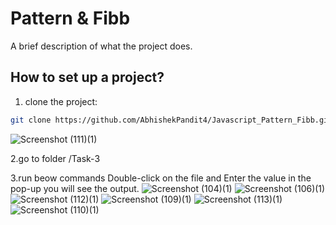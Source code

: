 # Pattern & Fibb
A brief description of what the project does.
## How to set up a project?
1. clone the project:

```bash
git clone https://github.com/AbhishekPandit4/Javascript_Pattern_Fibb.git
```
![Screenshot (111)(1)](https://github.com/AbhishekPandit4/Javascript_Pattern_Fibb/assets/171127612/45e8965b-f828-4e1b-ae69-c639c1d64030)


2.go to folder /Task-3

3.run beow commands
Double-click on the file and Enter the value in the pop-up you will see the output.
![Screenshot (104)(1)](https://github.com/AbhishekPandit4/Javascript_Pattern_Fibb/assets/171127612/5f85fa27-eba4-4b73-81b6-d65050519267)
![Screenshot (106)(1)](https://github.com/AbhishekPandit4/Javascript_Pattern_Fibb/assets/171127612/020ef8f4-367c-46e1-ad57-6fe063121fc4)
![Screenshot (112)(1)](https://github.com/AbhishekPandit4/Javascript_Pattern_Fibb/assets/171127612/251c5fcb-c03a-4fa7-bce6-33fbb8a17a20)
![Screenshot (109)(1)](https://github.com/AbhishekPandit4/Javascript_Pattern_Fibb/assets/171127612/8dd8bba7-9401-4c6d-9529-a1b8a6be8550)
![Screenshot (113)(1)](https://github.com/AbhishekPandit4/Javascript_Pattern_Fibb/assets/171127612/7b3cd9cc-16ad-4c30-8802-175570ac8c2d)
![Screenshot (110)(1)](https://github.com/AbhishekPandit4/Javascript_Pattern_Fibb/assets/171127612/fe2376bf-5078-4edb-8471-8d9c28665c31)










